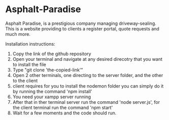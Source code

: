 # Asphalt-Paradise
Asphalt Paradise, is a prestigious company managing driveway-sealing. This is a website providing to clients a register portal, quote requests and much more.

Installation instructions:
1. Copy the link of the github repository
2. Open your terminal and navigate at any desired direcotry that you want to install the file
3. Type "git clone 'the-copied-link'"
4. Open 2 other terminals, one directing to the server folder, and the other to the client
5. client requires for you to install the nodemon folder you can simply do it by running the command 'npm install'
6. You need your xampp server running
7. After that in ther terminal server run the command 'node server.js', for the client terminal run the command 'npm start'
8. Wait for a few moments and the code should run.
